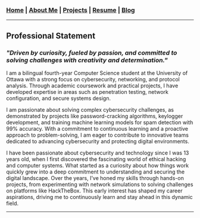 ### [Home](index.md) | [About Me](aboutme.md) | [Projects](Projects.md) | [Resume](CyberSecurity_Resume.pdf) | [Blog](blog.md)

---

## Professional Statement

### ***"Driven by curiosity, fueled by passion, and committed to solving challenges with creativity and determination."***

I am a bilingual fourth-year Computer Science student at the University of Ottawa with a strong focus on cybersecurity, networking, and protocol analysis. Through academic coursework and practical projects, I have developed expertise in areas such as penetration testing, network configuration, and secure systems design.

I am passionate about solving complex cybersecurity challenges, as demonstrated by projects like password-cracking algorithms, keylogger development, and training machine learning models for spam detection with 99% accuracy. With a commitment to continuous learning and a proactive approach to problem-solving, I am eager to contribute to innovative teams dedicated to advancing cybersecurity and protecting digital environments.

I have been passionate about cybersecurity and technology since I was 13 years old, when I first discovered the fascinating world of ethical hacking and computer systems. What started as a curiosity about how things work quickly grew into a deep commitment to understanding and securing the digital landscape. Over the years, I’ve honed my skills through hands-on projects, from experimenting with network simulations to solving challenges on platforms like HackTheBox. This early interest has shaped my career aspirations, driving me to continuously learn and stay ahead in this dynamic field.


--- 
